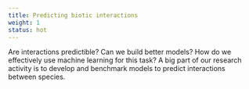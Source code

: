 ```yaml
---
title: Predicting biotic interactions
weight: 1
status: hot
---
```


Are interactions predictible? Can we build better models? How do we effectively use machine learning for this task? A big part of our research activity is to develop and benchmark models to predict interactions between species.

<!--more-->
